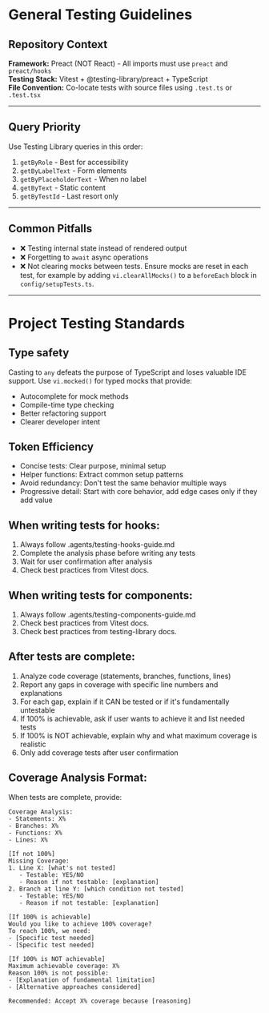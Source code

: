 # General Testing Guidelines

## Repository Context

**Framework:** Preact (NOT React) - All imports must use `preact` and `preact/hooks`  
**Testing Stack:** Vitest + @testing-library/preact + TypeScript  
**File Convention:** Co-locate tests with source files using `.test.ts` or `.test.tsx`

---

## Query Priority

Use Testing Library queries in this order:

1. `getByRole` - Best for accessibility
2. `getByLabelText` - Form elements
3. `getByPlaceholderText` - When no label
4. `getByText` - Static content
5. `getByTestId` - Last resort only

---

## Common Pitfalls

- ❌ Testing internal state instead of rendered output
- ❌ Forgetting to `await` async operations
- ❌ Not clearing mocks between tests. Ensure mocks are reset in each test, for example by adding `vi.clearAllMocks()` to a `beforeEach` block in `config/setupTests.ts`.

---

# Project Testing Standards

## Type safety

Casting to `any` defeats the purpose of TypeScript and loses valuable IDE support. Use `vi.mocked()` for typed mocks that provide:

- Autocomplete for mock methods
- Compile-time type checking
- Better refactoring support
- Clearer developer intent

## Token Efficiency

- Concise tests: Clear purpose, minimal setup
- Helper functions: Extract common setup patterns
- Avoid redundancy: Don't test the same behavior multiple ways
- Progressive detail: Start with core behavior, add edge cases only if they add value

## When writing tests for hooks:

1. Always follow .agents/testing-hooks-guide.md
2. Complete the analysis phase before writing any tests
3. Wait for user confirmation after analysis
4. Check best practices from Vitest docs.

## When writing tests for components:

1. Always follow .agents/testing-components-guide.md
2. Check best practices from Vitest docs.
3. Check best practices from testing-library docs.

## After tests are complete:

1. Analyze code coverage (statements, branches, functions, lines)
2. Report any gaps in coverage with specific line numbers and explanations
3. For each gap, explain if it CAN be tested or if it's fundamentally untestable
4. If 100% is achievable, ask if user wants to achieve it and list needed tests
5. If 100% is NOT achievable, explain why and what maximum coverage is realistic
6. Only add coverage tests after user confirmation

## Coverage Analysis Format:

When tests are complete, provide:

```
Coverage Analysis:
- Statements: X%
- Branches: X%
- Functions: X%
- Lines: X%

[If not 100%]
Missing Coverage:
1. Line X: [what's not tested]
   - Testable: YES/NO
   - Reason if not testable: [explanation]
2. Branch at line Y: [which condition not tested]
   - Testable: YES/NO
   - Reason if not testable: [explanation]

[If 100% is achievable]
Would you like to achieve 100% coverage?
To reach 100%, we need:
- [Specific test needed]
- [Specific test needed]

[If 100% is NOT achievable]
Maximum achievable coverage: X%
Reason 100% is not possible:
- [Explanation of fundamental limitation]
- [Alternative approaches considered]

Recommended: Accept X% coverage because [reasoning]
```
